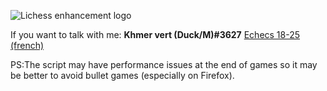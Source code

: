 ![Lichess enhancement logo](https://image.noelshack.com/fichiers/2020/52/7/1609025586-lichess-chess-logo.png)

If you want to talk with me: **Khmer vert (Duck/M)#3627** [Echecs 18-25 (french)](https://discord.gg/5AzNCEGNRW)

PS:The script may have performance issues at the end of games so it may be better to avoid bullet games (especially on Firefox).
